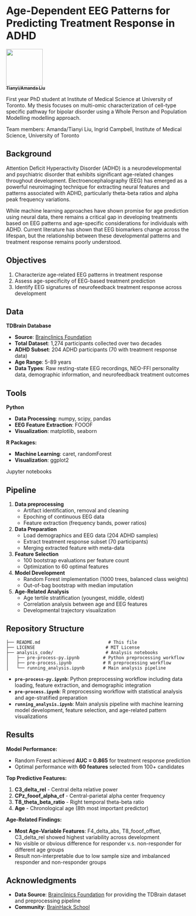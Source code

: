 # Age-Dependent EEG Patterns for Predicting Treatment Response in ADHD

<a href="https://github.com/lamanda0227">
   <img src="https://avatars.githubusercontent.com/u/51805224?v=4" width="100px;" alt=""/>
   <br /><sub><b>Tianyi/Amanda Liu</b></sub>
</a>

First year PhD student at Institute of Medical Science at University of Toronto. My thesis focuses on multi-omic characterization of cell-type specific pathway for bipolar disorder using a Whole Person and Population Modelling modelling approach.

Team members: Amanda/Tianyi Liu, Ingrid Campbell, Institute of Medical Science, University of Toronto

## Background

Attention Deficit Hyperactivity Disorder (ADHD) is a neurodevelopmental and psychiatric disorder that exhibits significant age-related changes throughout development. Electroencephalography (EEG) has emerged as a powerful neuroimaging technique for extracting neural features and patterns associated with ADHD, particularly theta-beta ratios and alpha peak frequency variations.

While machine learning approaches have shown promise for age prediction using neural data, there remains a critical gap in developing treatments based on EEG patterns and age-specific considerations for individuals with ADHD. Current literature has shown that EEG biomarkers change across the lifespan, but the relationship between these developmental patterns and treatment response remains poorly understood.

## Objectives

1. Characterize age-related EEG patterns in treatment response
2. Assess age-specificity of EEG-based treatment prediction
3. Identify EEG signatures of neurofeedback treatment response across development

## Data

**TDBrain Database**

- **Source**: [Brainclinics Foundation](https://brainclinics.com/resources/tdbrain-dataset/introduction/downloads)
- **Total Dataset**: 1,274 participants collected over two decades
- **ADHD Subset**: 204 ADHD participants (70 with treatment response data)
- **Age Range**: 5-89 years
- **Data Types**: Raw resting-state EEG recordings, NEO-FFI personality data, demographic information, and neurofeedback treatment outcomes

## Tools

**Python**

- **Data Processing**: numpy, scipy, pandas
- **EEG Feature Extraction**: FOOOF
- **Visualization**: matplotlib, seaborn

**R Packages:**

- **Machine Learning**: caret, randomForest
- **Visualization**: ggplot2

Jupyter notebooks

## Pipeline

1. **Data preprocessing**
    - Artifact identification, removal and cleaning
    - Epoching of continuous EEG data
    - Feature extraction (frequency bands, power ratios)
2. **Data Preparation**
    - Load demographics and EEG data (204 ADHD samples)
    - Extract treatment response subset (70 participants)
    - Merging extracted feature with meta-data
3. **Feature Selection**
    - 100 bootstrap evaluations per feature count
    - Optimization to 60 optimal features
4. **Model Development**
    - Random Forest implementation (1000 trees, balanced class weights)
    - Out-of-bag bootstrap with median imputation
5. **Age-Related Analysis**
    - Age tertile stratification (youngest, middle, oldest)
    - Correlation analysis between age and EEG features
    - Developmental trajectory visualization

## Repository Structure

```
├── README.md                          # This file
├── LICENSE                           # MIT License
├── analysis_code/                    # Analysis notebooks
│   ├── pre-process-py.ipynb         # Python preprocessing workflow
│   ├── pre-process.ipynb            # R preprocessing workflow  
│   └── running_analysis.ipynb       # Main analysis pipeline
```

- **`pre-process-py.ipynb`**: Python preprocessing workflow including data loading, feature extraction, and demographic integration
- **`pre-process.ipynb`**: R preprocessing workflow with statistical analysis and age-stratified preparation
- **`running_analysis.ipynb`**: Main analysis pipeline with machine learning model development, feature selection, and age-related pattern visualizations

## Results

**Model Performance:**

- Random Forest achieved **AUC = 0.865** for treatment response prediction
- Optimal performance with **60 features** selected from 100+ candidates

**Top Predictive Features:**

1. **C3_delta_rel** - Central delta relative power
2. **CPz_fooof_alpha_cf** - Central-parietal alpha center frequency
3. **T8_theta_beta_ratio** - Right temporal theta-beta ratio
4. **Age** - Chronological age (8th most important predictor)

**Age-Related Findings:**

- **Most Age-Variable Features**: F4_delta_abs, T8_fooof_offset, C3_delta_rel showed highest variability across development
- No visible or obvious difference for responder v.s. non-responder for different age groups
- Result non-interpretable due to low sample size and imbalanced responder and non-responder groups

## Acknowledgments

- **Data Source**: [Brainclinics Foundation](https://brainclinics.com/) for providing the TDBrain dataset and preprocessing pipeline
- **Community**: [BrainHack School](https://school.brainhackmtl.org/)
